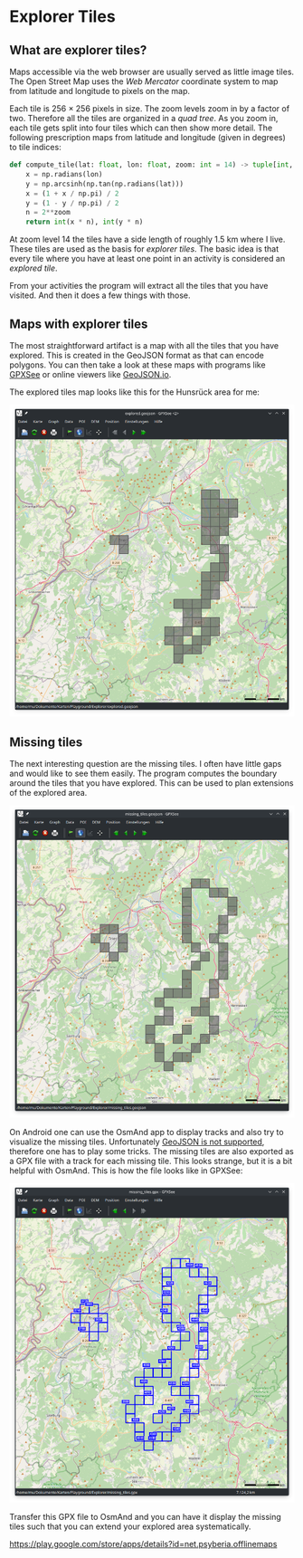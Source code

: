 # Explorer Tiles

## What are explorer tiles?

Maps accessible via the web browser are usually served as little image tiles. The Open Street Map uses the _Web Mercator_ coordinate system to map from latitude and longitude to pixels on the map.

Each tile is 256 × 256 pixels in size. The zoom levels zoom in by a factor of two. Therefore all the tiles are organized in a _quad tree_. As you zoom in, each tile gets split into four tiles which can then show more detail. The following prescription maps from latitude and longitude (given in degrees) to tile indices:

```python
def compute_tile(lat: float, lon: float, zoom: int = 14) -> tuple[int, int]:
    x = np.radians(lon)
    y = np.arcsinh(np.tan(np.radians(lat)))
    x = (1 + x / np.pi) / 2
    y = (1 - y / np.pi) / 2
    n = 2**zoom
    return int(x * n), int(y * n)
```

At zoom level 14 the tiles have a side length of roughly 1.5 km where I live. These tiles are used as the basis for _explorer tiles_. The basic idea is that every tile where you have at least one point in an activity is considered an _explored tile_.

From your activities the program will extract all the tiles that you have visited. And then it does a few things with those.

## Maps with explorer tiles

The most straightforward artifact is a map with all the tiles that you have explored. This is created in the GeoJSON format as that can encode polygons. You can then take a look at these maps with programs like [GPXSee](https://www.gpxsee.org/) or online viewers like [GeoJSON.io](http://geojson.io/).

The explored tiles map looks like this for the Hunsrück area for me:

![](explorer-explored.png)

## Missing tiles

The next interesting question are the missing tiles. I often have little gaps and would like to see them easily. The program computes the boundary around the tiles that you have explored. This can be used to plan extensions of the explored area.

![](explorer-missing.png)

On Android one can use the OsmAnd app to display tracks and also try to visualize the missing tiles. Unfortunately [GeoJSON is not supported](https://osmand.net/docs/technical/osmand-file-formats/), therefore one has to play some tricks. The missing tiles are also exported as a GPX file with a track for each missing tile. This looks strange, but it is a bit helpful with OsmAnd. This is how the file looks like in GPXSee:

![](explorer-missing-gpx.png)

Transfer this GPX file to OsmAnd and you can have it display the missing tiles such that you can extend your explored area systematically.

https://play.google.com/store/apps/details?id=net.psyberia.offlinemaps